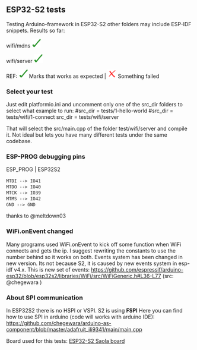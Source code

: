 ## ESP32-S2 tests 

Testing Arduino-framework in ESP32-S2 other folders may include ESP-IDF snippets. Results so far:

wifi/mdns  ![Works](/svg/ok.svg)

wifi/server  ![Works](/svg/ok.svg)


REF:
![Works](/svg/ok.svg) Marks that works as expected | ![Fails](/svg/no.svg) Something failed

### Select your test

Just edit platformio.ini and uncomment only one of the src_dir folders to select what example to run:
#src_dir = tests/1-hello-world
#src_dir = tests/wifi/1-connect
src_dir = tests/wifi/server

That will select the src/main.cpp of the folder test/wifi/server and compile it. Not ideal but lets you have many different tests under the same codebase.

### ESP-PROG debugging pins

ESP_PROG | ESP32S2

    MTDI --> IO41
    MTDO --> IO40
    MTCK --> IO39
    MTMS --> IO42
    GND --> GND

thanks to @meltdown03

### WiFi.onEvent changed

Many programs used WiFi.onEvent to kick off some function when WiFi connects and gets the ip. I suggest rewriting the constants to use the number behind so it works on both.
Events system has been changed in new version. Its not because S2, it is caused by new events system in esp-idf v4.x.
This is new set of events:
https://github.com/espressif/arduino-esp32/blob/esp32s2/libraries/WiFi/src/WiFiGeneric.h#L36-L77 (src: @chegewara )

### About SPI communication

In ESP32S2 there is no HSPI or VSPI. S2 is using **FSPI** 
Here you can find how to use SPI in arduino (code will works with arduino IDE):
https://github.com/chegewara/arduino-as-component/blob/master/adafruit_ili9341/main/main.cpp


Board used for this tests:
[ESP32-S2 Saola board](https://twitter.com/martinfasani/status/1266352305575727105)
